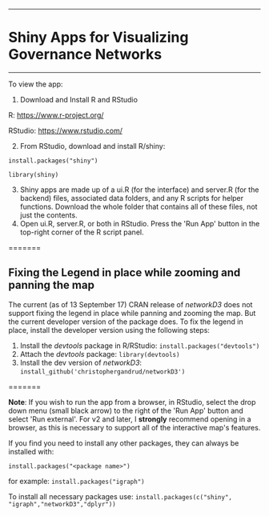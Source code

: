 ******************************
# Shiny Apps for Visualizing Governance Networks
******************************

To view the app:
1. Download and Install R and RStudio

R: https://www.r-project.org/

RStudio: https://www.rstudio.com/


2. From RStudio, download and install R/shiny:

`install.packages("shiny")`

`library(shiny)`


3. Shiny apps are made up of a ui.R (for the interface) and server.R (for the backend) files, associated data folders, and any R scripts for helper functions. Download the whole folder that contains all of these files, not just the contents.
4. Open ui.R, server.R, or both in RStudio. Press the 'Run App' button in the top-right corner of the R script panel.

=======
## Fixing the Legend in place while zooming and panning the map

The current (as of 13 September 17) CRAN release of _networkD3_ does not support fixing the legend in place while panning and zooming the map. But the current developer version of the package does. To fix the legend in place, install the developer version using the following steps:

1. Install the *devtools* package in R/RStudio: `install.packages("devtools")`
2. Attach the *devtools* package: `library(devtools)`
3. Install the dev version of *networkD3*: `install_github('christophergandrud/networkD3')`

=======

**Note**: If you wish to run the app from a browser, in RStudio, select the drop down menu (small black arrow) to the right of the 'Run App' button and select 'Run external'.
For v2 and later, I **strongly** recommend opening in a browser, as this is necessary to support all of the interactive map's features.

If you find you need to install any other packages, they can always be installed with:

`install.packages("<package name>")`

for example:
`install.packages("igraph")`

To install all necessary packages use:
`install.packages(c("shiny", "igraph","networkD3","dplyr"))`
